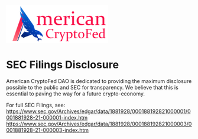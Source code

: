 ![Image](https://raw.githubusercontent.com/americancryptofed/americancryptofed/main/assets/images/logos/american_cryptofed_logo.png)  
# SEC Filings Disclosure
American CryptoFed DAO is dedicated to providing the maximum disclosure possible to the public and SEC for transparency. We believe that this is essential to paving the way for a future crypto-economy.  
  
For full SEC Filings, see:  
https://www.sec.gov/Archives/edgar/data/1881928/000188192821000001/0001881928-21-000001-index.htm  
https://www.sec.gov/Archives/edgar/data/1881928/000188192821000003/0001881928-21-000003-index.htm
